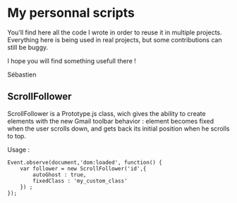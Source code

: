 My personnal scripts
====================

You'll find here all the code I wrote in order to reuse it in multiple projects. Everything here is being used
in real projects, but some contributions can still be buggy.

I hope you will find something usefull there !

Sébastien

ScrollFollower
--------------

ScrollFollower is a Prototype.js class, wich gives the ability to create elements with the new Gmail toolbar behavior : 
element becomes fixed when the user scrolls down, and gets back its initial position when he scrolls to top.

Usage :

	Event.observe(document,'dom:loaded', function() {
		var follower = new ScrollFollower('id',{
			autoGhost : true,
			fixedClass : 'my_custom_class'
		}) ;
	});
	